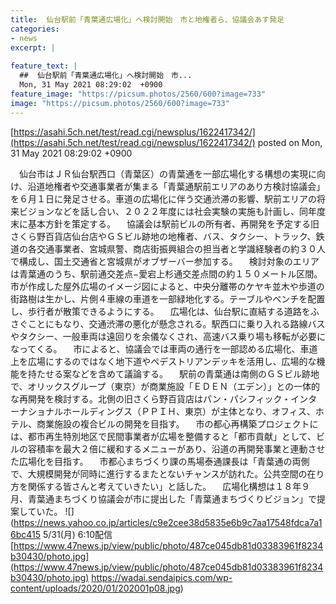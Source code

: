 ```yaml
---
title:  仙台駅前「青葉通広場化」へ検討開始　市と地権者ら、協議会あす発足　  
categories:
- news
excerpt: |
  
feature_text: |
  ##  仙台駅前「青葉通広場化」へ検討開始　市...
  Mon, 31 May 2021 08:29:02  +0900
feature_image: "https://picsum.photos/2560/600?image=733"
image: "https://picsum.photos/2560/600?image=733"
---
```


[https://asahi.5ch.net/test/read.cgi/newsplus/1622417342/](https://asahi.5ch.net/test/read.cgi/newsplus/1622417342/)
posted on Mon, 31 May 2021 08:29:02  +0900

<!--more-->

　仙台市はＪＲ仙台駅西口（青葉区）の青葉通を一部広場化する構想の実現に向け、沿道地権者や交通事業者が集まる「青葉通駅前エリアのあり方検討協議会」を６月１日に発足させる。車道の広場化に伴う交通渋滞の影響、駅前エリアの将来ビジョンなどを話し合い、２０２２年度には社会実験の実施も計画し、同年度末に基本方針を策定する。 　協議会は駅前ビルの所有者、再開発を予定する旧さくら野百貨店仙台店やＧＳビル跡地の地権者、バス、タクシー、トラック、鉄道の各交通事業者、宮城県警、商店街振興組合の担当者と学識経験者の約３０人で構成し、国土交通省と宮城県がオブザーバー参加する。 　検討対象のエリアは青葉通のうち、駅前通交差点−愛宕上杉通交差点間の約１５０メートル区間。市が作成した屋外広場のイメージ図によると、中央分離帯のケヤキ並木や歩道の街路樹は生かし、片側４車線の車道を一部緑地化する。テーブルやベンチを配置し、歩行者が散策できるようにする。 　広場化は、仙台駅に直結する道路をふさぐことにもなり、交通渋滞の悪化が懸念される。駅西口に乗り入れる路線バスやタクシー、一般車両は遠回りを余儀なくされ、高速バス乗り場も移転が必要になってくる。 　市によると、協議会では車両の通行を一部認める広場化、車道上を広場にするのではなく地下道やペデストリアンデッキを活用し、広場的な機能を持たせる案などを含めて議論する。 　駅前の青葉通は南側のＧＳビル跡地で、オリックスグループ（東京）が商業施設「ＥＤＥＮ（エデン）」との一体的な再開発を検討する。北側の旧さくら野百貨店はパン・パシフィック・インターナショナルホールディングス（ＰＰＩＨ、東京）が主体となり、オフィス、ホテル、商業施設の複合ビルの開発を目指す。 　市の都心再構築プロジェクトには、都市再生特別地区で民間事業者が広場を整備すると「都市貢献」として、ビルの容積率を最大２倍に緩和するメニューがあり、沿道の再開発事業と連動させた広場化を目指す。 　市都心まちづくり課の馬場泰通課長は「青葉通の両側で、大規模開発が同時に進行するまたとないチャンスが訪れた。公共空間の在り方を関係する皆さんと考えていきたい」と話した。 　広場化構想は１８年９月、青葉通まちづくり協議会が市に提出した「青葉通まちづくりビジョン」で提案していた。 ![](https://news.yahoo.co.jp/articles/c9e2cee38d5835e6b9c7aa17548fdca7a16bc415 5/31(月) 6:10配信 [https://www.47news.jp/view/public/photo/487ce045db81d03383961f8234b30430/photo.jpg](https://www.47news.jp/view/public/photo/487ce045db81d03383961f8234b30430/photo.jpg) https://wadai.sendaipics.com/wp-content/uploads/2020/01/202001p08.jpg)
